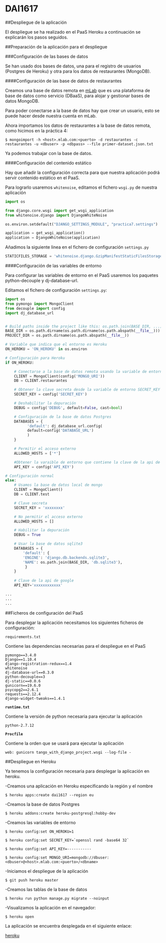 # DAI1617



##Despliegue de la aplicación

El despliegue se ha realizado en el PaaS Heroku a continuación se explicarán los pasos seguidos.


##Preparación de la aplicación para el despliegue

###Configuración de las bases de datos

Se han usado dos bases de datos, una para el registro de usuarios (Postgres de Heroku) y otra para los datos de restaurantes (MongoDB).

####Configuración de las base de datos de restaurantes

Creamos una base de datos remota en [mLab](https://mlab.com/) que es una plataforma de base de datos como servicio (DBaaS), para alojar y gestionar bases de datos MongoDB.

Para poder conectarse a la base de datos hay que crear un usuario, esto se puede hacer desde nuestra cuenta en mLab.

Ahora importamos los datos de restaurantes a la base de datos remota, como hicimos en la práctica 4:

``$ mongoimport -h <host>.mlab.com:<puerto> -d restaurantes -c restaurantes -u <dbuser> -p <dbpass> --file primer-dataset.json.txt``

Ya podemos trabajar con la base de datos.

####Configuración del contenido estático

Hay que añadir la configuración correcta para que nuestra aplicación podrá servir contenido estático en el PaaS.

Para lograrlo usaremos ``whitenoise``, editamos el fichero ``wsgi.py`` de nuestra aplicación

```python
import os

from django.core.wsgi import get_wsgi_application
from whitenoise.django import DjangoWhiteNoise

os.environ.setdefault("DJANGO_SETTINGS_MODULE", "practica7.settings")

application = get_wsgi_application()
application = DjangoWhiteNoise(application)

```

Añadimos la siguiente linea en el fichero de configuración ``settings.py``

```python
STATICFILES_STORAGE = 'whitenoise.django.GzipManifestStaticFilesStorage'
```

####Configuración de las variables de entorno

Para configurar las variables de entorno en el PaaS usaremos los paquetes python-decouple y dj-database-url.

Editamos el fichero de configuración ``settings.py``:

```python
import os
from pymongo import MongoClient
from decouple import config
import dj_database_url


# Build paths inside the project like this: os.path.join(BASE_DIR, ...)
BASE_DIR = os.path.dirname(os.path.dirname(os.path.abspath(__file__)))
PROJECT_DIR = os.path.dirname(os.path.abspath(__file__))

# Variable que indica que el entorno es Heroku
ON_HEROKU = 'ON_HEROKU' in os.environ

# Configuración para Heroku
if ON_HEROKU:  

    # Conectarse a la base de datos remota usando la variable de entorno MONGO_URI
    CLIENT = MongoClient(config('MONGO_URI'))
    DB = CLIENT.restaurantes

    # Obtener la clave secreta desde la variable de entorno SECRET_KEY
    SECRET_KEY = config('SECRET_KEY')

    # Deshabilitar la depuración
    DEBUG = config('DEBUG', default=False, cast=bool)

    # Configuración de la base de datos Postgres
    DATABASES = {
          'default': dj_database_url.config(
          default=config('DATABASE_URL')
          )
    }

    # Permitir el acceso externo
    ALLOWED_HOSTS = ['*']

    #Obtener la varaible de entorno que contiene la clave de la api de google
    API_KEY = config('API_KEY')

# Configuración normal
else:
    # Usamos la base de datos local de mongo
    CLIENT = MongoClient()
    DB = CLIENT.test

    # Clave secreta
    SECRET_KEY = 'xxxxxxxx'

    # No permitir el acceso externo
    ALLOWED_HOSTS = []

    # Habilitar la depuración
    DEBUG = True

    # Usar la base de datos sqlite3
    DATABASES = {
        'default': {
        'ENGINE': 'django.db.backends.sqlite3',
        'NAME': os.path.join(BASE_DIR, 'db.sqlite3'),
         }
    }
    
    # Clave de la api de google
    API_KEY='xxxxxxxxxxxx'

...
...
...
```

##Ficheros de configuración del PaaS

Para desplegar la aplicación necesitamos los siguientes ficheros de configuración:

``requirements.txt``

Contiene las dependencias necesarias para el despliegue en el PaaS

```
pymongo==3.4.0
Django==1.10.4
django-registration-redux==1.4
whitenoise
dj-database-url==0.3.0
python-decouple==3
dj-static==0.0.6
gunicorn==19.6.0
psycopg2==2.6.1
requests==2.12.4
django-widget-tweaks==1.4.1
```

**``runtime.txt``**

Contiene la versión de python necesaria para ejecutar la aplicación

```
python-2.7.12
```

**``Procfile``**

Contiene la orden que se usará para ejecutar la aplicación

```
web: gunicorn tango_with_django_project.wsgi --log-file -
```

##Despliegue en Heroku

Ya tenemos la configuración necesaria para desplegar la aplicación en heroku.

-Creamos una aplicación en Heroku especificando la región y el nombre

``$ heroku apps:create dai1617 --region eu``

-Creamos la base de datos Postgres

``$ heroku addons:create heroku-postgresql:hobby-dev``

-Creamos las variables de entorno

``$ heroku config:set ON_HEROKU=1``

``$ heroku config:set SECRET_KEY=`openssl rand -base64 32` ``

``$ heroku config:set API_KEY=-----------``

``$ heroku config:set MONGO_URI=mongodb://dbuser:<dbuser>@<host>.mlab.com:<puerto>/<dbname>``

-Iniciamos el despliegue de la aplicación

``$ git push heroku master``

-Creamos las tablas de la base de datos

``$ heroku run python manage.py migrate --noinput``

-Visualizamos la aplicación en el navegador:

``$ heroku open``

La aplicación se encuentra desplegada en el siguiente enlace:

[heroku](https://dai1617.herokuapp.com/)







